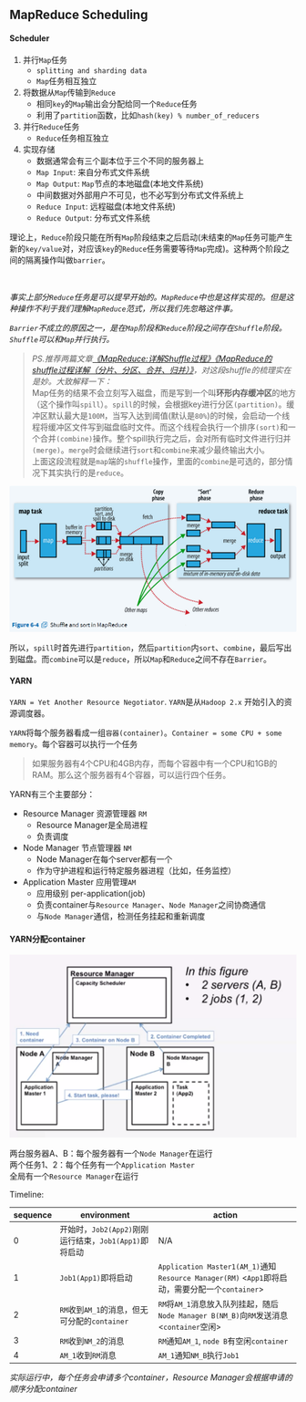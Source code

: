 ## MapReduce Scheduling

#### Scheduler

1. 并行`Map`任务
    + `splitting and sharding data`
    + `Map`任务相互独立
2. 将数据从`Map`传输到`Reduce`
    + 相同`key`的`Map`输出会分配给同一个`Reduce`任务
    + 利用了`partition`函数，比如`hash(key) % number_of_reducers`
3. 并行`Reduce`任务
    + `Reduce`任务相互独立
4. 实现存储
    + 数据通常会有三个副本位于三个不同的服务器上
    + `Map Input`: 来自分布式文件系统
    + `Map Output`: `Map`节点的本地磁盘(本地文件系统)
    + 中间数据对外部用户不可见，也不必写到分布式文件系统上
    + `Reduce Input`: 远程磁盘(本地文件系统)
    + `Reduce Output`: 分布式文件系统

理论上，`Reduce`阶段只能在所有`Map`阶段结束之后启动(未结束的`Map`任务可能产生新的`key/value`对，对应该`key`的`Reduce`任务需要等待`Map`完成)。这种两个阶段之间的隔离操作叫做`barrier`。

<br>

*事实上部分`Reduce`任务是可以提早开始的。`MapReduce`中也是这样实现的。但是这种操作不利于我们理解`MapReduce`范式，所以我们先忽略这件事。*

*`Barrier`不成立的原因之一，是在`Map`阶段和`Reduce`阶段之间存在`Shuffle`阶段。`Shuffle`可以和`Map`并行执行。*
> *PS.推荐两篇文章[《MapReduce:详解Shuffle过程》](https://langyu.iteye.com/blog/992916)[《MapReduce的shuffle过程详解（分片、分区、合并、归并）》](https://blog.csdn.net/ASN_forever/article/details/81233547)，对这段shuffle的梳理实在是妙。大致解释一下：* <br>
> Map任务的结果不会立刻写入磁盘，而是写到一个叫**环形内存缓冲区**的地方（这个操作叫`spill`）。`spill`的时候，会根据key进行分区`(partition)`。缓冲区默认最大是`100M`，当写入达到阈值(默认是`80%`)的时候，会启动一个线程将缓冲区文件写到磁盘临时文件。而这个线程会执行一个排序`(sort)`和一个合并`(combine)`操作。整个spill执行完之后，会对所有临时文件进行归并`(merge)`。`merge`时会继续进行`sort`和`combine`来减少最终输出大小。<br>
> 上面这段流程就是`map`端的`shuffle`操作，里面的`combine`是可选的，部分情况下其实执行的是`reduce`。

![](./assets/1.png)

所以，`spill`时首先进行`partition`，然后`partition`内`sort`、`combine`，最后写出到磁盘。而`combine`可以是`reduce`，所以`Map`和`Reduce`之间不存在`Barrier`。

#### YARN

`YARN = Yet Another Resource Negotiator`. `YARN`是从`Hadoop 2.x` 开始引入的资源调度器。

`YARN`将每个服务器看成一组`容器(container)`。`Container = some CPU + some memory`。每个容器可以执行一个任务
> 如果服务器有4个CPU和4GB内存，而每个容器中有一个CPU和1GB的RAM。那么这个服务器有4个容器，可以运行四个任务。

YARN有三个主要部分：
+ Resource Manager 资源管理器 `RM`
    + Resource Manager是全局进程
    + 负责调度
+ Node Manager 节点管理器 `NM`
    + Node Manager在每个server都有一个
    + 作为守护进程和运行特定服务器进程（比如，任务监控）
+ Application Master 应用管理`AM`
    + 应用级别 per-application(job)
    + 负责container与`Resource Manager`、`Node Manager`之间协商通信
    + 与`Node Manager`通信，检测任务挂起和重新调度

#### YARN分配container

![](./assets/2.png)

两台服务器A、B：每个服务器有一个`Node Manager`在运行<br>
两个任务1、2：每个任务有一个`Application Master`<br>
全局有一个`Resource Manager`在运行<br>

Timeline:

|sequence|environment|action|
|--|--|--|
|0|开始时，`Job2(App2)`刚刚运行结束，`Job1(App1)`即将启动|N/A|
|1|`Job1(App1)`即将启动|`Application Master1(AM_1)`通知`Resource Manager(RM)` <`App1`即将启动，需要分配一个`container`> |
|2|`RM`收到`AM_1`的消息，但无可分配的`container`|`RM`将`AM_1`消息放入队列挂起，随后`Node Manager B(NM_B)`向`RM`发送消息 <`container`空闲>|
|3|`RM`收到`NM_2`的消息|`RM`通知`AM_1`, `node B`有空闲`container`|
|4|`AM_1`收到`RM`消息|`AM_1`通知`NM_B`执行`Job1`|

*实际运行中，每个任务会申请多个container，Resource Manager会根据申请的顺序分配container*